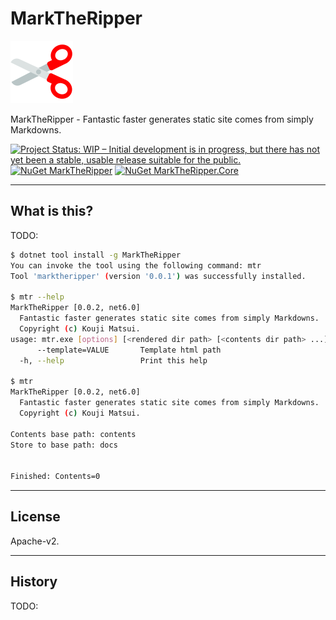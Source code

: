 # MarkTheRipper

![MarkTheRipper](Images/MarkTheRipper.100.png)

MarkTheRipper - Fantastic faster generates static site comes from simply Markdowns.

[![Project Status: WIP – Initial development is in progress, but there has not yet been a stable, usable release suitable for the public.](https://www.repostatus.org/badges/latest/wip.svg)](https://www.repostatus.org/#wip)
[![NuGet MarkTheRipper](https://img.shields.io/nuget/v/MarkTheRipper.svg?style=flat)](https://www.nuget.org/packages/MarkTheRipper)
[![NuGet MarkTheRipper.Core](https://img.shields.io/nuget/v/MarkTheRipper.Core.svg?style=flat)](https://www.nuget.org/packages/MarkTheRipper.Core)

----

## What is this?

TODO:

```bash
$ dotnet tool install -g MarkTheRipper
You can invoke the tool using the following command: mtr
Tool 'marktheripper' (version '0.0.1') was successfully installed.

$ mtr --help
MarkTheRipper [0.0.2, net6.0]
  Fantastic faster generates static site comes from simply Markdowns.
  Copyright (c) Kouji Matsui.
usage: mtr.exe [options] [<rendered dir path> [<contents dir path> ...]]
      --template=VALUE       Template html path
  -h, --help                 Print this help

$ mtr
MarkTheRipper [0.0.2, net6.0]
  Fantastic faster generates static site comes from simply Markdowns.
  Copyright (c) Kouji Matsui.

Contents base path: contents
Store to base path: docs


Finished: Contents=0
```

----

## License

Apache-v2.

----

## History

TODO:
